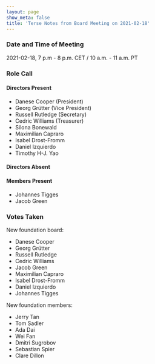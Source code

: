 ```yaml
---
layout: page
show_meta: false
title: 'Terse Notes from Board Meeting on 2021-02-18'
---
```


### Date and Time of Meeting

2021-02-18, 7 p.m - 8 p.m. CET / 10 a.m. - 11 a.m. PT

### Role Call

#### Directors Present

- Danese Cooper (President)
- Georg Grütter (Vice President)
- Russell Rutledge (Secretary)
- Cedric Williams (Treasurer)
- Silona Bonewald
- Maximilian Capraro
- Isabel Drost-Fromm
- Daniel Izquierdo
- Timothy H-J. Yao

#### Directors Absent

#### Members Present

- Johannes Tigges
- Jacob Green

### Votes Taken

New foundation board:
- Danese Cooper
- Georg Grütter
- Russell Rutledge
- Cedric Williams
- Jacob Green
- Maximilian Capraro
- Isabel Drost-Fromm
- Daniel Izquierdo
- Johannes Tigges

New foundation members:
- Jerry Tan
- Tom Sadler
- Ada Dai
- Wei Fan
- Dmitri Sugrobov
- Sebastian Spier
- Clare Dillon
